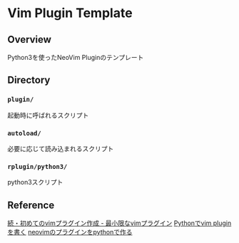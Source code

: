 # Vim Plugin Template

## Overview
Python3を使ったNeoVim Pluginのテンプレート  

## Directory
### `plugin/`
起動時に呼ばれるスクリプト  
### `autoload/`
必要に応じて読み込まれるスクリプト  
### `rplugin/python3/`
python3スクリプト

## Reference
[続・初めてのvimプラグイン作成 - 最小限なvimプラグイン](https://qiita.com/bonjin6770@github/items/31e60707ecf2ad6c4496)
[Pythonでvim pluginを書く](https://qiita.com/zakuro9715/items/98449dd4c6b9e1d61ef5)
[neovimのプラグインをpythonで作る](https://qiita.com/ragiko/items/0d2a82603832f18a68e8)
